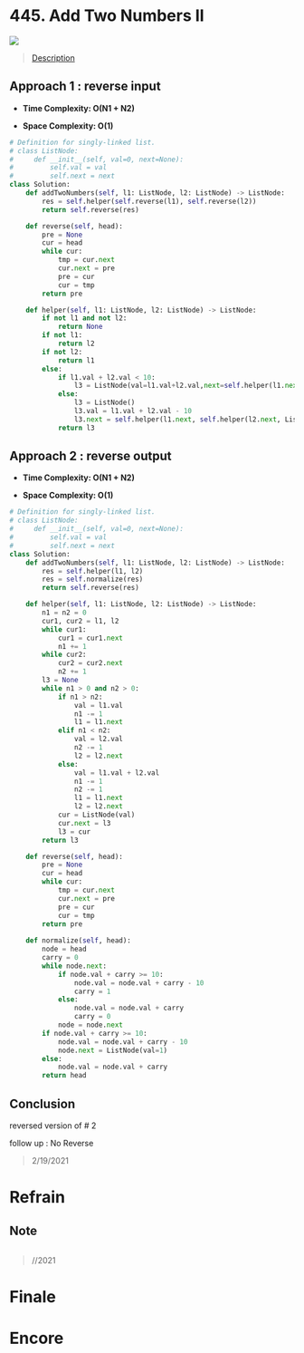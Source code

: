 # 445. Add Two Numbers II

![](https://img.shields.io/badge/Difficulty-Medium-%23f0ad4e)

> [Description](https://leetcode.com/problems/add-two-numbers-ii/)


## Approach 1 : reverse input

- **Time Complexity: O(N1 + N2)**

- **Space Complexity: O(1)**

```python
# Definition for singly-linked list.
# class ListNode:
#     def __init__(self, val=0, next=None):
#         self.val = val
#         self.next = next
class Solution:
    def addTwoNumbers(self, l1: ListNode, l2: ListNode) -> ListNode:
        res = self.helper(self.reverse(l1), self.reverse(l2))
        return self.reverse(res)

    def reverse(self, head):
        pre = None
        cur = head
        while cur:
            tmp = cur.next
            cur.next = pre
            pre = cur
            cur = tmp
        return pre

    def helper(self, l1: ListNode, l2: ListNode) -> ListNode:
        if not l1 and not l2:
            return None
        if not l1:
            return l2
        if not l2:
            return l1
        else:
            if l1.val + l2.val < 10:
                l3 = ListNode(val=l1.val+l2.val,next=self.helper(l1.next, l2.next))
            else:
                l3 = ListNode()
                l3.val = l1.val + l2.val - 10
                l3.next = self.helper(l1.next, self.helper(l2.next, ListNode(val=1)))
            return l3
```

## Approach 2 : reverse output

- **Time Complexity: O(N1 + N2)**

- **Space Complexity: O(1)**

```python
# Definition for singly-linked list.
# class ListNode:
#     def __init__(self, val=0, next=None):
#         self.val = val
#         self.next = next
class Solution:
    def addTwoNumbers(self, l1: ListNode, l2: ListNode) -> ListNode:
        res = self.helper(l1, l2)
        res = self.normalize(res)
        return self.reverse(res)

    def helper(self, l1: ListNode, l2: ListNode) -> ListNode:
        n1 = n2 = 0
        cur1, cur2 = l1, l2
        while cur1:
            cur1 = cur1.next
            n1 += 1
        while cur2:
            cur2 = cur2.next
            n2 += 1
        l3 = None
        while n1 > 0 and n2 > 0:
            if n1 > n2:
                val = l1.val
                n1 -= 1
                l1 = l1.next
            elif n1 < n2:
                val = l2.val
                n2 -= 1
                l2 = l2.next
            else:
                val = l1.val + l2.val
                n1 -= 1
                n2 -= 1
                l1 = l1.next
                l2 = l2.next
            cur = ListNode(val)
            cur.next = l3
            l3 = cur
        return l3

    def reverse(self, head):
        pre = None
        cur = head
        while cur:
            tmp = cur.next
            cur.next = pre
            pre = cur
            cur = tmp
        return pre
    
    def normalize(self, head):
        node = head
        carry = 0
        while node.next:
            if node.val + carry >= 10:
                node.val = node.val + carry - 10
                carry = 1
            else:
                node.val = node.val + carry
                carry = 0
            node = node.next
        if node.val + carry >= 10:
            node.val = node.val + carry - 10
            node.next = ListNode(val=1)
        else:
            node.val = node.val + carry
        return head
```

## Conclusion

reversed version of # 2

follow up : No Reverse

> 2/19/2021

# Refrain

## Note

```python

```

> //2021

# Finale

# Encore